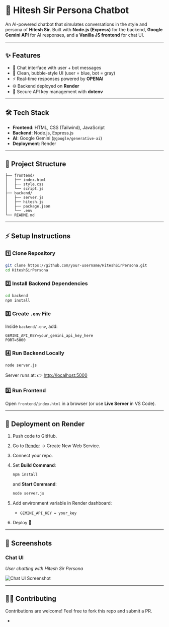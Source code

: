 
# 📌 Hitesh Sir Persona Chatbot

An AI-powered chatbot that simulates conversations in the style and persona of **Hitesh Sir**.
Built with **Node.js (Express)** for the backend, **Google Gemini API** for AI responses, and a **Vanilla JS frontend** for chat UI.

---

## ✨ Features

* 💬 Chat interface with user + bot messages
* 🎨 Clean, bubble-style UI (user = blue, bot = gray)
* ⚡ Real-time responses powered by **OPENAI**
* 🌐 Backend deployed on **Render**
* 🔑 Secure API key management with **dotenv**

---

## 🛠️ Tech Stack

* **Frontend**: HTML, CSS (Tailwind), JavaScript
* **Backend**: Node.js, Express.js
* **AI**: Google Gemini (`@google/generative-ai`)
* **Deployment**: Render

---

## 📂 Project Structure

```
├── frontend/
│   ├── index.html
│   ├── style.css
│   └── script.js
├── backend/
│   ├── server.js
│   ├── hitesh.js
│   ├── package.json
│   └── .env
└── README.md
```

---

## ⚡ Setup Instructions

### 1️⃣ Clone Repository

```bash
git clone https://github.com/your-username/HiteshSirPersona.git
cd HiteshSirPersona
```

### 2️⃣ Install Backend Dependencies

```bash
cd backend
npm install
```

### 3️⃣ Create `.env` File

Inside `backend/.env`, add:

```
GEMINI_API_KEY=your_gemini_api_key_here
PORT=5000
```

### 4️⃣ Run Backend Locally

```bash
node server.js
```

Server runs at:
👉 [http://localhost:5000](http://localhost:5000)

### 5️⃣ Run Frontend

Open `frontend/index.html` in a browser (or use **Live Server** in VS Code).

---

## 🚀 Deployment on Render

1. Push code to GitHub.
2. Go to [Render](https://render.com) → Create New Web Service.
3. Connect your repo.
4. Set **Build Command**:

   ```bash
   npm install
   ```

   and **Start Command**:

   ```bash
   node server.js
   ```
5. Add environment variable in Render dashboard:

   * `GEMINI_API_KEY = your_key`
6. Deploy 🎉

---

## 📸 Screenshots

### Chat UI

*User chatting with Hitesh Sir Persona*

![Chat UI Screenshot](screenshot.png)

---

## 🧑‍💻 Contributing

Contributions are welcome! Feel free to fork this repo and submit a PR.

-
